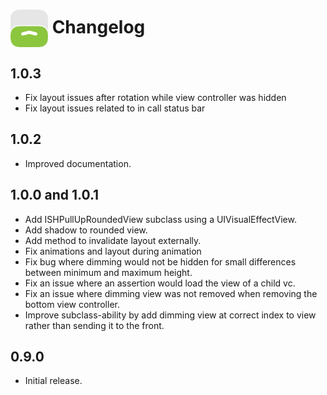# <img src="icon.png" align="center" width="60" height="60"> Changelog

## 1.0.3

* Fix layout issues after rotation while view controller was hidden
* Fix layout issues related to in call status bar

## 1.0.2

* Improved documentation.

## 1.0.0 and 1.0.1

* Add ISHPullUpRoundedView subclass using a UIVisualEffectView.
* Add shadow to rounded view.
* Add method to invalidate layout externally.
* Fix animations and layout during animation
* Fix bug where dimming would not be hidden for small differences between minimum and maximum height.
* Fix an issue where an assertion would load the view of a child vc.
* Fix an issue where dimming view was not removed when removing the bottom view controller.
* Improve subclass-ability by add dimming view at correct index to view rather than sending it to the front.

## 0.9.0

* Initial release. 

